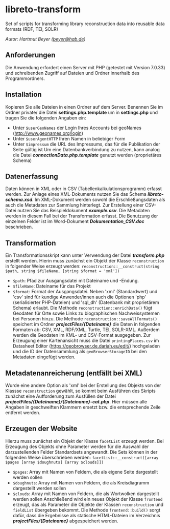 # libreto-transform
Set of scripts for transforming library reconstruction data into reusable data formats (RDF, TEI, SOLR)

*Autor: Hartmut Beyer (beyer@hab.de)*

## Anforderungen
Die Anwendung erfordert einen Server mit PHP (getestet mit Version 7.0.33) und schreibenden Zugriff auf Dateien und Ordner innerhalb des Programmordners.

## Installation
Kopieren Sie alle Dateien in einen Ordner auf dem Server.
Benennen Sie im Ordner private/ die Datei **settings.php.template** um in **settings.php** und tragen Sie die folgenden Angaben ein:
- Unter `$userGeoNames` der Login Ihres Accounts bei geoNames (http://www.geonames.org/login)
- Unter `$userAgentHTTP` Ihren Namen in beliebiger Form
- Unter `$impressum` die URL des Impressums, das für die Publikation der Seite gültig ist
Um eine Datenbankverbindung zu nutzen, kann analog die Datei ***connectionData.php.template*** genutzt werden (proprietäres Schema)

## Datenerfassung
Daten können in XML oder in CSV (Tabellenkalkulationsprogramm) erfasst werden.
Zur Anlage eines XML-Dokuments nutzen Sie das Schema ***libreto-schema.xsd***. Im XML-Dokument werden sowohl die Erschließungsdaten als auch die Metadaten zur Sammlung hinterlegt.
Zur Erstellung einer CSV-Datei nutzen Sie das Beispieldokument ***example.csv***. Die Metadaten werden in diesem Fall bei der Transformation erfasst.
Die Benutzung der einzelnen Felder ist im Word-Dokument ***Dokumentation_CSV.doc*** beschrieben.

## Transformation
Ein Transformationsskript kann unter Verwendung der Datei ***transform.php*** erstellt werden. Hierin muss zunächst ein Objekt der Klasse `reconstruction` in folgender Weise erzeugt werden:
`reconstruction::__construct(string $path, string $fileName, [string $format = 'xml'])`
- `$path`: Pfad zur Ausgangsdatei mit Dateiname und -Endung.
- `$fileName`: Dateiname für das Projekt
- `$format`: Format der Ausgangsdatei. Neben 'xml' (Standardwert) und 'csv' sind für kundige Anwender/innen auch die Optionen 'php' (serialisierter PHP-Dateien) und 'sql_dh' (Datenbank mit proprietärem Schema) erlaubt.
Die Methode `reconstruction::enrichData()` fügt Geodaten für Orte sowie Links zu biographischen Nachweissystemen bei Personen hinzu.
Die Methode `reconstruction::saveAllFormats()` speichert im Ordner ***projectFiles/{Dateiname}*** die Daten in folgenden Formaten ab: CSV, XML, RDF/XML, Turtle, TEI, SOLR-XML. Außerdem werden die Geodaten im KML- und CSV-Format ausgegeben. Zur Erzeugung einer Kartenansicht muss die Datei `printingPlaces.csv` im Datasheet Editor (https://geobrowser.de.dariah.eu/edit/) hochgeladen und die ID der Datensammlung als `geoBrowserStorageID` bei den Metadaten eingefügt werden.

## Metadatenanreicherung (entfällt bei XML)
Wurde eine andere Option als 'xml' bei der Erstellung des Objekts von der Klassse `reconstruction` gewählt, so kommt beim Ausführen des Skripts zunächst eine Aufforderung zum Ausfüllen der Datei ***projectFiles/{Dateiname}/{Dateiname}-cat.php***. Hier müssen alle Angaben in geschweiften Klammern ersetzt bzw. die entsprechende Zeile entfernt werden.

## Erzeugen der Website
Hierzu muss zunächst ein Objekt der Klasse `facetList` erzeugt werden. Bei Erzeugung des Objekts ohne Parameter werden für die Auswahl der darzustellenden Felder Standardsets angewandt. Die Sets können in der folgenden Weise überschrieben werden:
`facetList::__construct([array $pages [array $doughnuts] [array $clouds]])`
- `$pages`: Array mit Namen von Feldern, die als eigene Seite dargestellt werden sollen
- `$doughnuts`: Array mit Namen von Feldern, die als Kreisdiagramm dargestellt werden sollen
- `$clouds`: Array mit Namen von Feldern, die als Wortwolken dargestellt werden sollen
Anschließend wird ein neues Objekt der Klasse `frontend` erzeugt, das als Parameter die Objekte der Klassen `reconstruction` und `fieldList` übergeben bekommt. Die Methode `frontend::build()` sorgt dafür, dass die Ergebnisse als statische HTML-Dateien im Verzeichnis ***projectFiles/{Dateiname}*** abgespeichert werden.
